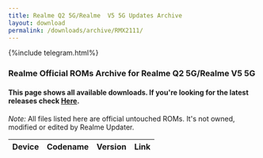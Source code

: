 ```yaml
---
title: Realme Q2 5G/Realme  V5 5G Updates Archive
layout: download
permalink: /downloads/archive/RMX2111/
---
```


{%include telegram.html%}

<div class="col-12 mx-auto">
    <h3 class="title bg-light p-2 rounded">Realme Official ROMs Archive for Realme Q2 5G/Realme  V5 5G</h3>
    <h4>This page shows all available downloads. If you're looking for the latest releases check
        <a href="/downloads/latest/RMX2111/">Here</a>.</h4>
    <p><i>Note: </i>All files listed here are official untouched ROMs.
        It's not owned, modified or edited by Realme Updater.</p>
    <div class="table-responsive-md" id="table-wrapper">
        <table id="downloads" class="display dt-responsive compact table table-striped table-hover table-sm">
            <thead class="thead-dark">
                <tr>
                    <th>Device</th>
                    <th>Codename</th>
                    <th>Version</th>
                    <th>Link</th>
                </tr>
            </thead>
            <script>loadArchive("RMX2111")</script>
        </table>
    </div>
</div>